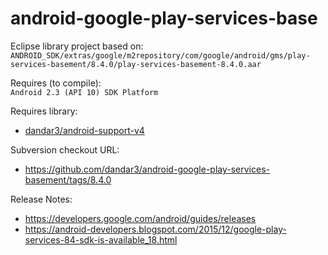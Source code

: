 android-google-play-services-base
=================================

Eclipse library project based on:<br/>
`ANDROID_SDK/extras/google/m2repository/com/google/android/gms/play-services-basement/8.4.0/play-services-basement-8.4.0.aar`

Requires (to compile):<br/>
`Android 2.3 (API 10) SDK Platform`

Requires library:
* [dandar3/android-support-v4](https://github.com/dandar3/android-support-v4)

Subversion checkout URL:
* https://github.com/dandar3/android-google-play-services-basement/tags/8.4.0

Release Notes:
* https://developers.google.com/android/guides/releases
* https://android-developers.blogspot.com/2015/12/google-play-services-84-sdk-is-available_18.html